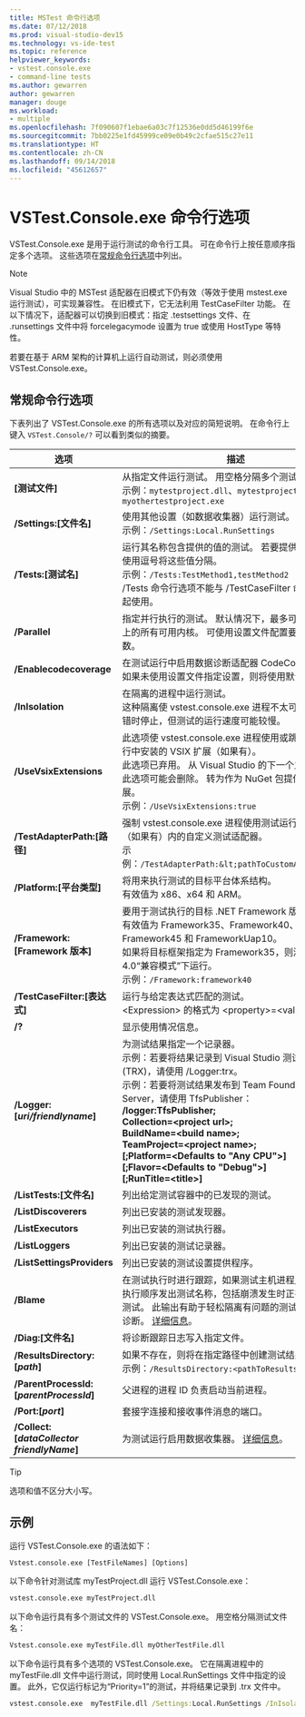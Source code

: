 ```yaml
---
title: MSTest 命令行选项
ms.date: 07/12/2018
ms.prod: visual-studio-dev15
ms.technology: vs-ide-test
ms.topic: reference
helpviewer_keywords:
- vstest.console.exe
- command-line tests
ms.author: gewarren
author: gewarren
manager: douge
ms.workload:
- multiple
ms.openlocfilehash: 7f090607f1ebae6a03c7f12536e0dd5d46199f6e
ms.sourcegitcommit: 7bb0225e1fd45999ce09e0b49c2cfae515c27e11
ms.translationtype: HT
ms.contentlocale: zh-CN
ms.lasthandoff: 09/14/2018
ms.locfileid: "45612657"
---
```

# <a name="vstestconsoleexe-command-line-options"></a>VSTest.Console.exe 命令行选项

VSTest.Console.exe 是用于运行测试的命令行工具。 可在命令行上按任意顺序指定多个选项。 这些选项在[常规命令行选项](#general-command-line-options)中列出。

> [!NOTE]
> Visual Studio 中的 MSTest 适配器在旧模式下仍有效（等效于使用 mstest.exe 运行测试），可实现兼容性。 在旧模式下，它无法利用 TestCaseFilter 功能。 在以下情况下，适配器可以切换到旧模式：指定 .testsettings 文件、在 .runsettings 文件中将 forcelegacymode 设置为 true 或使用 HostType 等特性。
>
> 若要在基于 ARM 架构的计算机上运行自动测试，则必须使用 VSTest.Console.exe。

## <a name="general-command-line-options"></a>常规命令行选项

下表列出了 VSTest.Console.exe 的所有选项以及对应的简短说明。 在命令行上键入 `VSTest.Console/?` 可以看到类似的摘要。

| 选项 | 描述 |
|---|---|
|**[测试文件]**|从指定文件运行测试。 用空格分隔多个测试文件名。<br />示例：`mytestproject.dll`、`mytestproject.dll myothertestproject.exe`|
|**/Settings:[文件名]**|使用其他设置（如数据收集器）运行测试。<br />示例：`/Settings:Local.RunSettings`|
|**/Tests:[测试名]**|运行其名称包含提供的值的测试。 若要提供多个值，请使用逗号将这些值分隔。<br />示例：`/Tests:TestMethod1,testMethod2`<br />/Tests 命令行选项不能与 /TestCaseFilter 命令行选项一起使用。|
|**/Parallel**|指定并行执行的测试。 默认情况下，最多可使用计算机上的所有可用内核。 可使用设置文件配置要使用的内核数。|
|**/Enablecodecoverage**|在测试运行中启用数据诊断适配器 CodeCoverage。<br />如果未使用设置文件指定设置，则将使用默认设置。|
|**/InIsolation**|在隔离的进程中运行测试。<br />这种隔离使 vstest.console.exe 进程不太可能在测试出错时停止，但测试的运行速度可能较慢。|
|**/UseVsixExtensions**|此选项使 vstest.console.exe 进程使用或跳过在测试运行中安装的 VSIX 扩展（如果有）。<br />此选项已弃用。 从 Visual Studio 的下一个主版本开始，此选项可能会删除。 转为作为 NuGet 包提供的使用扩展。<br />示例：`/UseVsixExtensions:true`|
|**/TestAdapterPath:[路径]**|强制 vstest.console.exe 进程使用测试运行中指定路径（如果有）内的自定义测试适配器。<br />示例：`/TestAdapterPath:&lt;pathToCustomAdapters&gt;`|
|**/Platform:[平台类型]**|将用来执行测试的目标平台体系结构。<br />有效值为 x86、x64 和 ARM。|
|**/Framework: [Framework 版本]**|要用于测试执行的目标 .NET Framework 版本。<br />有效值为 Framework35、Framework40、Framework45 和 FrameworkUap10。<br />如果将目标框架指定为 Framework35，则测试在 CLR 4.0“兼容模式”下运行。<br />示例：`/Framework:framework40`|
|**/TestCaseFilter:[表达式]**|运行与给定表达式匹配的测试。<br /><Expression\> 的格式为 <property\>=<value\>[|<Expression\>]。<br />示例：`/TestCaseFilter:"Priority=1"`<br />示例：`/TestCaseFilter:"TestCategory=Nightly&#124;FullyQualifiedName=Namespace.ClassName.MethodName"`<br />/TestCaseFilter 命令行选项不能与 /Tests 命令行选项一起使用。 <br />有关创建和使用表达式的信息，请参阅 [TestCase 筛选](https://github.com/Microsoft/vstest-docs/blob/master/docs/filter.md)。|
|**/?**|显示使用情况信息。|
|**/Logger:[*uri/friendlyname*]**|为测试结果指定一个记录器。<br />示例：若要将结果记录到 Visual Studio 测试结果文件 (TRX)，请使用 /Logger:trx。<br />示例：若要将测试结果发布到 Team Foundation Server，请使用 TfsPublisher：<br />**/logger:TfsPublisher;**<br />**Collection=<project url\>;**<br />**BuildName=<build name\>;**<br />**TeamProject=<project name\>;**<br />**[;Platform=<Defaults to "Any CPU">]**<br />**[;Flavor=<Defaults to "Debug">]**<br />**[;RunTitle=<title\>]**|
|**/ListTests:[文件名]**|列出给定测试容器中的已发现的测试。|
|**/ListDiscoverers**|列出已安装的测试发现器。|
|**/ListExecutors**|列出已安装的测试执行器。|
|**/ListLoggers**|列出已安装的测试记录器。|
|**/ListSettingsProviders**|列出已安装的测试设置提供程序。|
|**/Blame**|在测试执行时进行跟踪，如果测试主机进程崩溃，则按照执行顺序发出测试名称，包括崩溃发生时正在运行的特定测试。 此输出有助于轻松隔离有问题的测试并进行深入诊断。 [详细信息](https://github.com/Microsoft/vstest-docs/blob/master/docs/extensions/blame-datacollector.md)。|
|**/Diag:[文件名]**|将诊断跟踪日志写入指定文件。|
|**/ResultsDirectory:[*path*]**|如果不存在，则将在指定路径中创建测试结果目录。<br />示例：`/ResultsDirectory:<pathToResultsDirectory>`|
|**/ParentProcessId:[*parentProcessId*]**|父进程的进程 ID 负责启动当前进程。|
|**/Port:[*port*]**|套接字连接和接收事件消息的端口。|
|**/Collect:[*dataCollector friendlyName*]**|为测试运行启用数据收集器。 [详细信息](https://aka.ms/vstest-collect)。|

> [!TIP]
> 选项和值不区分大小写。

## <a name="examples"></a>示例

运行 VSTest.Console.exe 的语法如下：

`Vstest.console.exe [TestFileNames] [Options]`

以下命令针对测试库 myTestProject.dll 运行 VSTest.Console.exe：

```cmd
vstest.console.exe myTestProject.dll
```

以下命令运行具有多个测试文件的 VSTest.Console.exe。 用空格分隔测试文件名：

```cmd
Vstest.console.exe myTestFile.dll myOtherTestFile.dll
```

以下命令运行具有多个选项的 VSTest.Console.exe。 它在隔离进程中的 myTestFile.dll 文件中运行测试，同时使用 Local.RunSettings 文件中指定的设置。 此外，它仅运行标记为“Priority=1”的测试，并将结果记录到 .trx 文件中。

```cmd
vstest.console.exe  myTestFile.dll /Settings:Local.RunSettings /InIsolation /TestCaseFilter:"Priority=1" /Logger:trx
```
